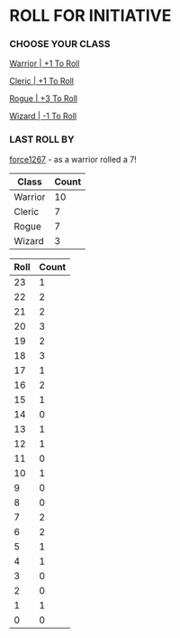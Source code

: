 # ROLL FOR INITIATIVE
### CHOOSE YOUR CLASS

[Warrior | +1 To Roll](https://github.com/benjaminsampica/benjaminsampica/issues/new?title=roll%7Cwarrior&body=Just+click+%27Submit+new+issue%27.)

[Cleric | +1 To Roll](https://github.com/benjaminsampica/benjaminsampica/issues/new?title=roll%7Ccleric&body=Just+click+%27Submit+new+issue%27.)

[Rogue | +3 To Roll](https://github.com/benjaminsampica/benjaminsampica/issues/new?title=roll%7Crogue&body=Just+click+%27Submit+new+issue%27.)

[Wizard | -1 To Roll](https://github.com/benjaminsampica/benjaminsampica/issues/new?title=roll%7Cwizard&body=Just+click+%27Submit+new+issue%27.)
### LAST ROLL BY
[force1267](https://www.github.com/force1267) - as a warrior rolled a 7!

|Class|Count|
|-|-|
|Warrior|10|
|Cleric|7|
|Rogue|7|
|Wizard|3|

|Roll|Count|
|-|-|
|23|1
|22|2
|21|2
|20|3
|19|2
|18|3
|17|1
|16|2
|15|1
|14|0
|13|1
|12|1
|11|0
|10|1
|9|0
|8|0
|7|2
|6|2
|5|1
|4|1
|3|0
|2|0
|1|1
|0|0
